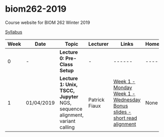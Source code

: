 # biom262-2019
Course website for BIOM 262 Winter 2019

[Syllabus](https://github.com/biom262/biom262-2019/blob/master/BIOM262_Syllabus-2019.ipynb)


| Week | Date | Topic | Lecturer | Links | Homework |
|----------|----------|-------|------- |------|------|
|0 | - | **Lecture 0: Pre-Class Setup**| - |------|------|
| 1 | 01/04/2019 | **Lecture 1: Unix, TSCC, Jupyter** <br> NGS, sequence alignment, variant calling | Patrick Fiaux | [Week 1 - Monday](https://1drv.ms/p/s!Av3Lz32wf4RPgQKO5OuqJYYzP4Ju) <br> [Week 1 - Wednesday](https://1drv.ms/p/s!Av3Lz32wf4RPgQcPM6fl549K_2ud) <br> [Bonus slides - short read alignment](https://s3-us-west-2.amazonaws.com/cse291personalgenomics/Lectures2017/Lecture12_AlignmentVariantCalling.pptx)| None |
